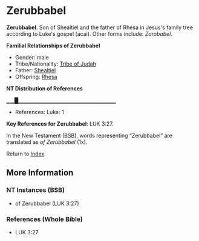# Zerubbabel
**Zerubbabel**. 
Son of Shealtiel and the father of Rhesa in Jesus's family tree according to Luke's gospel (acai). 
Other forms include: 
*Zorobabel*. 




**Familial Relationships of Zerubbabel**


* Gender: male
* Tribe/Nationality: [Tribe of Judah](../../../groups/md/acai/Judah.md)
* Father: [Shealtiel](Shealtiel.md)
* Offspring: [Rhesa](Rhesa.md)


**NT Distribution of References**

▁▁█▁▁▁▁▁▁▁▁▁▁▁▁▁▁▁▁▁▁▁▁▁▁▁▁
* References: Luke: 1



**Key References for Zerubbabel**: 
LUK 3:27. 




In the New Testament (BSB), words representing “Zerubbabel” are translated as 
*of Zerubbabel* (1x). 


Return to [Index](00-Index.md)

## More Information

### NT Instances (BSB)

* of Zerubbabel (LUK 3:27)



### References (Whole Bible)

* LUK 3:27



